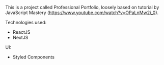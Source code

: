 This is a project called Professional Portfolio, loosely based on tutorial by JavaScript Mastery (https://www.youtube.com/watch?v=OPaLnMw2i_0).

Technologies used:
-   ReactJS
-   NextJS

UI:
-   Styled Components 
